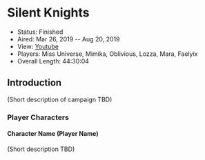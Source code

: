 # Silent Knights

* Status: Finished
* Aired: Mar 26, 2019 -- Aug 20, 2019
* View: [Youtube](https://www.youtube.com/watch?v=YYFgF51Dwok&list=PLfASEnzB7i1YfW7y5YlzneMjhMZViyHSO)
* Players: Miss Universe, Mimika, Oblivious, Lozza, Mara, Faelyix
* Overall Length: 44:30:04

## Introduction

(Short description of campaign TBD)

### Player Characters

#### Character Name (Player Name)

(Short description TBD)

